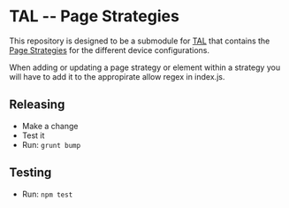 # TAL -- Page Strategies

This repository is designed to be a submodule for [TAL](https://github.com/bbc/tal) that contains the [Page Strategies](http://bbc.github.io/tal/overview/device-configuration.html#pagestrategy-string) for the different device configurations.

When adding or updating a page strategy or element within a strategy you will have to add it to the appropirate allow regex in index.js.
## Releasing

- Make a change
- Test it
- Run: `grunt bump`

## Testing

- Run: `npm test`
